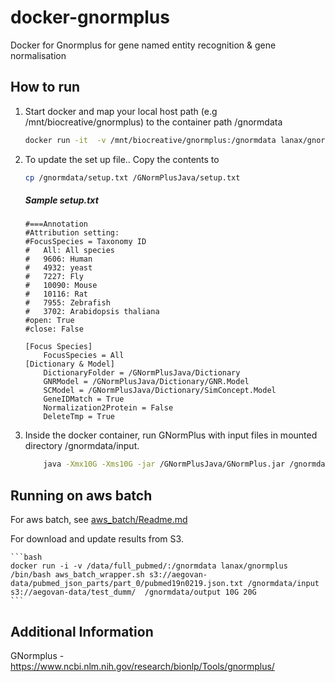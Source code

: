 
# docker-gnormplus
Docker for Gnormplus for gene named entity recognition & gene normalisation

## How to run
1. Start docker and map your local host path (e.g /mnt/biocreative/gnormplus) to the container path /gnormdata
    ```bash
    docker run -it  -v /mnt/biocreative/gnormplus:/gnormdata lanax/gnormplus /bin/bash

    ```


3. To update the set up file.. Copy the contents to  

    ```bash
    cp /gnormdata/setup.txt /GNormPlusJava/setup.txt
    ```
    ##### Sample setup.txt
    ```
    #===Annotation
    #Attribution setting:
    #FocusSpecies = Taxonomy ID
    #	All: All species
    #	9606: Human
    #	4932: yeast
    #	7227: Fly
    #	10090: Mouse
    #	10116: Rat
    #	7955: Zebrafish
    #	3702: Arabidopsis thaliana
    #open: True
    #close: False
    
    [Focus Species]
        FocusSpecies = All
    [Dictionary & Model]
        DictionaryFolder = /GNormPlusJava/Dictionary
        GNRModel = /GNormPlusJava/Dictionary/GNR.Model
        SCModel = /GNormPlusJava/Dictionary/SimConcept.Model
        GeneIDMatch = True
        Normalization2Protein = False
        DeleteTmp = True
    ```

2. Inside the docker container, run GNormPlus with input files in mounted directory /gnormdata/input.
    ```bash
        java -Xmx10G -Xms10G -jar /GNormPlusJava/GNormPlus.jar /gnormdata/input /gnormdata/output setup.txt
    ```

## Running on aws batch
For aws batch, see [aws_batch/Readme.md](aws_batch/Readme.md)
    
For download and update results from S3.
    
    ```bash
    docker run -i -v /data/full_pubmed/:/gnormdata lanax/gnormplus /bin/bash aws_batch_wrapper.sh s3://aegovan-data/pubmed_json_parts/part_0/pubmed19n0219.json.txt /gnormdata/input s3://aegovan-data/test_dumm/  /gnormdata/output 10G 20G 
    ```

## Additional Information
GNormplus - https://www.ncbi.nlm.nih.gov/research/bionlp/Tools/gnormplus/



